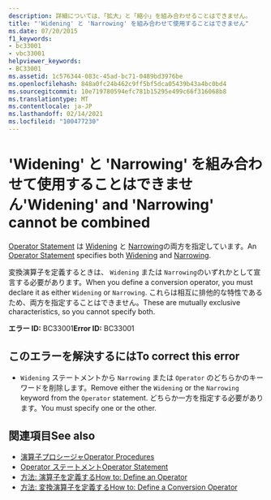 ```yaml
---
description: 詳細については、「拡大」と「縮小」を組み合わせることはできません。
title: "'Widening' と 'Narrowing' を組み合わせて使用することはできません"
ms.date: 07/20/2015
f1_keywords:
- bc33001
- vbc33001
helpviewer_keywords:
- BC33001
ms.assetid: 1c576344-083c-45ad-bc71-0489bd3976be
ms.openlocfilehash: 848a0fc24b462c9ff5bf5dca05439b43a4bc0bd4
ms.sourcegitcommit: 10e719780594efc781b15295e499c66f316068b8
ms.translationtype: MT
ms.contentlocale: ja-JP
ms.lasthandoff: 02/14/2021
ms.locfileid: "100477230"
---
```

# <a name="widening-and-narrowing-cannot-be-combined"></a><span data-ttu-id="1095f-103">'Widening' と 'Narrowing' を組み合わせて使用することはできません</span><span class="sxs-lookup"><span data-stu-id="1095f-103">'Widening' and 'Narrowing' cannot be combined</span></span>

<span data-ttu-id="1095f-104">[Operator Statement](../language-reference/statements/operator-statement.md) は [Widening](../language-reference/modifiers/widening.md) と [Narrowing](../language-reference/modifiers/narrowing.md)の両方を指定しています。</span><span class="sxs-lookup"><span data-stu-id="1095f-104">An [Operator Statement](../language-reference/statements/operator-statement.md) specifies both [Widening](../language-reference/modifiers/widening.md) and [Narrowing](../language-reference/modifiers/narrowing.md).</span></span>  
  
 <span data-ttu-id="1095f-105">変換演算子を定義するときは、 `Widening` または `Narrowing`のいずれかとして宣言する必要があります。</span><span class="sxs-lookup"><span data-stu-id="1095f-105">When you define a conversion operator, you must declare it as either `Widening` or `Narrowing`.</span></span> <span data-ttu-id="1095f-106">これらは相互に排他的な特性であるため、両方を指定することはできません。</span><span class="sxs-lookup"><span data-stu-id="1095f-106">These are mutually exclusive characteristics, so you cannot specify both.</span></span>  
  
 <span data-ttu-id="1095f-107">**エラー ID:** BC33001</span><span class="sxs-lookup"><span data-stu-id="1095f-107">**Error ID:** BC33001</span></span>  
  
## <a name="to-correct-this-error"></a><span data-ttu-id="1095f-108">このエラーを解決するには</span><span class="sxs-lookup"><span data-stu-id="1095f-108">To correct this error</span></span>  
  
- <span data-ttu-id="1095f-109">`Widening` ステートメントから `Narrowing` または `Operator` のどちらかのキーワードを削除します。</span><span class="sxs-lookup"><span data-stu-id="1095f-109">Remove either the `Widening` or the `Narrowing` keyword from the `Operator` statement.</span></span> <span data-ttu-id="1095f-110">どちらか一方を指定する必要があります。</span><span class="sxs-lookup"><span data-stu-id="1095f-110">You must specify one or the other.</span></span>  
  
## <a name="see-also"></a><span data-ttu-id="1095f-111">関連項目</span><span class="sxs-lookup"><span data-stu-id="1095f-111">See also</span></span>

- [<span data-ttu-id="1095f-112">演算子プロシージャ</span><span class="sxs-lookup"><span data-stu-id="1095f-112">Operator Procedures</span></span>](../programming-guide/language-features/procedures/operator-procedures.md)
- [<span data-ttu-id="1095f-113">Operator ステートメント</span><span class="sxs-lookup"><span data-stu-id="1095f-113">Operator Statement</span></span>](../language-reference/statements/operator-statement.md)
- [<span data-ttu-id="1095f-114">方法: 演算子を定義する</span><span class="sxs-lookup"><span data-stu-id="1095f-114">How to: Define an Operator</span></span>](../programming-guide/language-features/procedures/how-to-define-an-operator.md)
- [<span data-ttu-id="1095f-115">方法: 変換演算子を定義する</span><span class="sxs-lookup"><span data-stu-id="1095f-115">How to: Define a Conversion Operator</span></span>](../programming-guide/language-features/procedures/how-to-define-a-conversion-operator.md)
